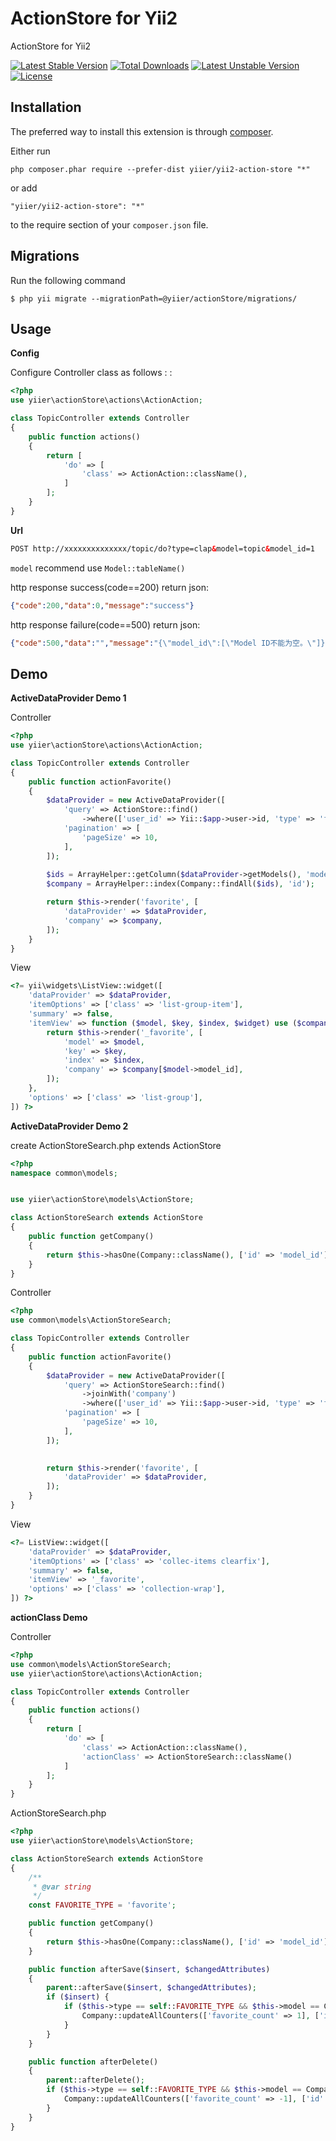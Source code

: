 ActionStore for Yii2
====================
ActionStore for Yii2

[![Latest Stable Version](https://poser.pugx.org/yiier/yii2-action-store/v/stable)](https://packagist.org/packages/yiier/yii2-action-store) 
[![Total Downloads](https://poser.pugx.org/yiier/yii2-action-store/downloads)](https://packagist.org/packages/yiier/yii2-action-store) 
[![Latest Unstable Version](https://poser.pugx.org/yiier/yii2-action-store/v/unstable)](https://packagist.org/packages/yiier/yii2-action-store) 
[![License](https://poser.pugx.org/yiier/yii2-action-store/license)](https://packagist.org/packages/yiier/yii2-action-store)


Installation
------------

The preferred way to install this extension is through [composer](http://getcomposer.org/download/).

Either run

```
php composer.phar require --prefer-dist yiier/yii2-action-store "*"
```

or add

```
"yiier/yii2-action-store": "*"
```

to the require section of your `composer.json` file.


Migrations
-----------

Run the following command

```shell
$ php yii migrate --migrationPath=@yiier/actionStore/migrations/
```

Usage
-----

**Config**

Configure Controller class as follows : :

```php
<?php
use yiier\actionStore\actions\ActionAction;

class TopicController extends Controller
{
    public function actions()
    {
        return [
            'do' => [
                'class' => ActionAction::className(),
            ]
        ];
    }
}
```

**Url**
 
```html
POST http://xxxxxxxxxxxxxx/topic/do?type=clap&model=topic&model_id=1
```

`model` recommend use `Model::tableName()`  


http response success(code==200) return json:

```json
{"code":200,"data":0,"message":"success"}
```


http response failure(code==500) return json:

```json
{"code":500,"data":"","message":"{\"model_id\":[\"Model ID不能为空。\"]}"}
```

Demo
------

**ActiveDataProvider Demo 1**

Controller

```php
<?php
use yiier\actionStore\actions\ActionAction;

class TopicController extends Controller
{
    public function actionFavorite()
    {
        $dataProvider = new ActiveDataProvider([
            'query' => ActionStore::find()
                ->where(['user_id' => Yii::$app->user->id, 'type' => 'favorite']),
            'pagination' => [
                'pageSize' => 10,
            ],
        ]);
        
        $ids = ArrayHelper::getColumn($dataProvider->getModels(), 'model_id');
        $company = ArrayHelper::index(Company::findAll($ids), 'id');

        return $this->render('favorite', [
            'dataProvider' => $dataProvider,
            'company' => $company,
        ]);
    }
}
``` 

View


```php
<?= yii\widgets\ListView::widget([
    'dataProvider' => $dataProvider,
    'itemOptions' => ['class' => 'list-group-item'],
    'summary' => false,
    'itemView' => function ($model, $key, $index, $widget) use ($company) {
        return $this->render('_favorite', [
            'model' => $model,
            'key' => $key,
            'index' => $index,
            'company' => $company[$model->model_id],
        ]);
    },
    'options' => ['class' => 'list-group'],
]) ?>
```


**ActiveDataProvider Demo 2**

create ActionStoreSearch.php extends ActionStore

```php
<?php
namespace common\models;


use yiier\actionStore\models\ActionStore;

class ActionStoreSearch extends ActionStore
{
    public function getCompany()
    {
        return $this->hasOne(Company::className(), ['id' => 'model_id']);
    }
}
```

Controller

```php
<?php
use common\models\ActionStoreSearch;

class TopicController extends Controller
{
    public function actionFavorite()
    {
        $dataProvider = new ActiveDataProvider([
            'query' => ActionStoreSearch::find()
                ->joinWith('company')
                ->where(['user_id' => Yii::$app->user->id, 'type' => 'favorite']),
            'pagination' => [
                'pageSize' => 10,
            ],
        ]);
      

        return $this->render('favorite', [
            'dataProvider' => $dataProvider,
        ]);
    }
}
```
View

```php
<?= ListView::widget([
    'dataProvider' => $dataProvider,
    'itemOptions' => ['class' => 'collec-items clearfix'],
    'summary' => false,
    'itemView' => '_favorite',
    'options' => ['class' => 'collection-wrap'],
]) ?>
``` 


**actionClass Demo**

Controller

```php
<?php
use common\models\ActionStoreSearch;
use yiier\actionStore\actions\ActionAction;

class TopicController extends Controller
{
    public function actions()
    {
        return [
            'do' => [
                'class' => ActionAction::className(),
                'actionClass' => ActionStoreSearch::className()
            ]
        ];
    }
}
```

ActionStoreSearch.php

```php
<?php
use yiier\actionStore\models\ActionStore;

class ActionStoreSearch extends ActionStore
{
    /**
     * @var string
     */
    const FAVORITE_TYPE = 'favorite';

    public function getCompany()
    {
        return $this->hasOne(Company::className(), ['id' => 'model_id']);
    }

    public function afterSave($insert, $changedAttributes)
    {
        parent::afterSave($insert, $changedAttributes);
        if ($insert) {
            if ($this->type == self::FAVORITE_TYPE && $this->model == Company::tableName()) {
                Company::updateAllCounters(['favorite_count' => 1], ['id' => $this->model_id]);
            }
        }
    }

    public function afterDelete()
    {
        parent::afterDelete();
        if ($this->type == self::FAVORITE_TYPE && $this->model == Company::tableName()) {
            Company::updateAllCounters(['favorite_count' => -1], ['id' => $this->model_id]);
        }
    }
}
```